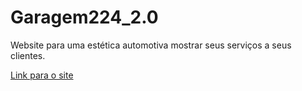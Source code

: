 # Garagem224_2.0
 Website para uma estética automotiva mostrar seus serviços a seus clientes.

  <a href="https://henriquecorsi.github.io/Garagem224_2.0/html/pag-home.html">Link para o site</a>